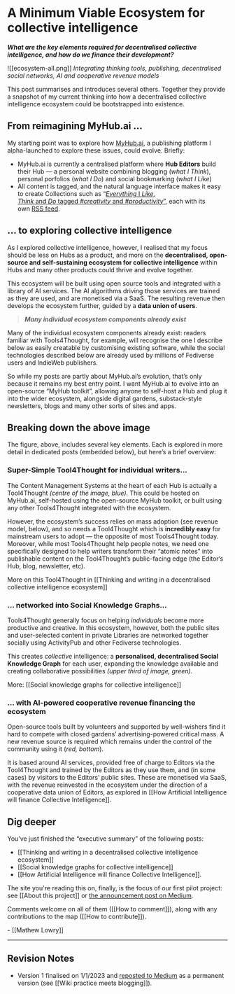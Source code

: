 # A Minimum Viable Ecosystem for collective intelligence

**_What are the key elements required for decentralised collective intelligence, and how do we finance their development?_**

![[ecosystem-all.png]]
*Integrating thinking tools, publishing, decentralised social networks, AI and cooperative revenue models*

This post summarises and introduces several others. Together they provide a snapshot of my current thinking into how a decentralised collective intelligence ecosystem could be bootstrapped into existence.

## From reimagining MyHub.ai …

My starting point was to explore how [MyHub.ai](http://myhub.ai/), a publishing platform I alpha-launched to explore these issues, could evolve. Briefly:

-   MyHub.ai is currently a centralised platform where **Hub Editors** build their Hub — a personal website combining blogging (_what I Think_), personal porfolios (_what I Do_) and social bookmarking (_what I Like_)
-   All content is tagged, and the natural language interface makes it easy to create Collections such as “[_Everything_ I _Like, Think_ and _Do_ tagged _\#creativity_ and _\#productivity_”](https://myhub.ai/@mathewlowry/?tags=creativity&types=like&types=do&types=think&timeframe=anytime&quality=all&tags=productivity), each with its own [RSS feed](https://myhub.ai/rss/@mathewlowry/?tags=creativity&types=like&types=do&types=think&timeframe=anytime&quality=all&tags=productivity).

## … to exploring collective intelligence

As I explored collective intelligence, however, I realised that my focus should be less on Hubs as a product, and more on the **decentralised, open-source and self-sustaining ecosystem for collective intelligence** within Hubs and many other products could thrive and evolve together.

This ecosystem will be built using open source tools and integrated with a library of AI services. The AI algorithms driving those services are trained as they are used, and are monetised via a SaaS. The resulting revenue then develops the ecosystem further, guided by a **data union of users**.

> ***Many individual ecosystem components already exist***

Many of the individual ecosystem components already exist: readers familiar with Tools4Thought, for example, will recognise the one I describe below as easily creatable by customising existing software, while the social technologies described below are already used by millions of Fediverse users and IndieWeb publishers.

So while my posts are partly about MyHub.ai’s evolution, that’s only because it remains my best entry point. I want MyHub.ai to evolve into an open-source “MyHub toolkit”, allowing anyone to self-host a Hub and plug it into the wider ecosystem, alongside digital gardens, substack-style newsletters, blogs and many other sorts of sites and apps.

## Breaking down the above image

The figure, above, includes several key elements. Each is explored in more detail in dedicated posts (embedded below), but here’s a brief overview:

### Super-Simple Tool4Thought for individual writers…

The Content Management Systems at the heart of each Hub is actually a Tool4Thought _(centre of the image, blue)_. This could be hosted on MyHub.ai, self-hosted using the open-source MyHub toolkit, or built using any other Tools4Thought integrated with the ecosystem.

However, the ecosystem’s success relies on mass adoption (see revenue model, below), and so needs a Tool4Thought which is **incredibly easy** for mainstream users to adopt — the opposite of most Tools4Thought today. Moreover, while most Tools4Thought help people notes, we need one specifically designed to help writers transform their “atomic notes” into publishable content on the Tool4Thought’s public-facing edge (the Editor’s Hub, blog, newsletter, etc). 

More on this Tool4Thought in [[Thinking and writing in a decentralised collective intelligence ecosystem]]  

### … networked into Social Knowledge Graphs...

Tools4Thought generally focus on helping _individuals_ become more productive and creative. In this ecosystem, however, both the public sites and user-selected content in private Libraries are networked together socially using ActivityPub and other Fediverse technologies.

This creates _collective_ intelligence: a **personalised, decentralised Social Knowledge Graph** for each user, expanding the knowledge available and creating collaborative possibilities _(upper third of image, green)_. 

More: [[Social knowledge graphs for collective intelligence]]

### ... with AI-powered cooperative revenue  financing the ecosystem

Open-source tools built by volunteers and supported by well-wishers find it hard to compete with closed gardens’ advertising-powered critical mass. A new revenue source is required which remains under the control of the community using it (_red, bottom_).

It is based around AI services, provided free of charge to Editors via the Tool4Thought and trained by the Editors as they use them, and (in some cases) by visitors to the Editors’ public sites. These are monetised via SaaS, with the revenue reinvested in the ecosystem under the direction of a cooperative data union of Editors, as explored in [[How Artificial Intelligence will finance Collective Intelligence]].

## Dig deeper

You’ve just finished the “executive summary” of the following posts:

* [[Thinking and writing in a decentralised collective intelligence ecosystem]]
* [[Social knowledge graphs for collective intelligence]]
* [[How Artificial Intelligence will finance Collective Intelligence]].

The site you're reading this on, finally, is the focus of our first pilot project: see [[About this project]] or [the announcement post on Medium](https://mathewlowry.medium.com/mapping-tools4thought-using-collective-intelligence-tools-9b5cd00a6309).

Comments welcome on all of them ([[How to comment]]), along with any contributions to the map ([[How to contribute]]).

  \- [[Mathew Lowry]]
  
---

## Revision Notes

* Version 1 finalised on 1/1/2023 and [reposted to Medium](https://mathewlowry.medium.com/a-minimum-viable-ecosystem-for-collective-intelligence-7738848ce9c4) as a permanent version (see [[Wiki practice meets blogging]]).
